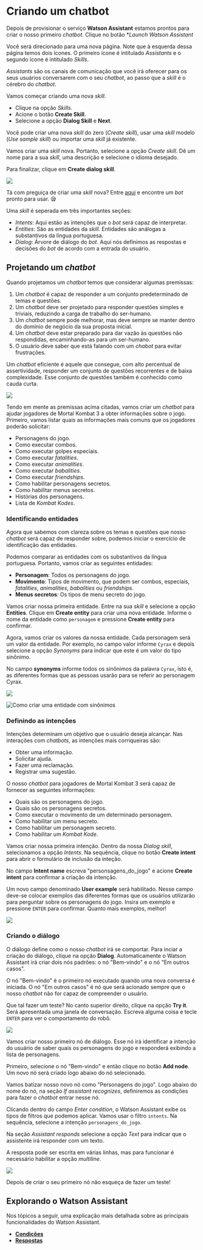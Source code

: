 # Criando um chatbot

Depois de provisionar o serviço **Watson Assistant** estamos prontos para criar o nosso primeiro *chatbot*. Clique no botão **Launch Watson Assistant*

Você será direcionado para uma nova página. Note que à esquerda dessa página temos dois ícones. O primeiro ícone é intitulado *Assistants* e o segundo ícone é intitulado *Skills*.

*Assistants* são os canais de comunicação que você irá oferecer para os seus usuários conversarem com o seu *chatbot*, ao passo que a *skill* é o cérebro do *chatbot*.

Vamos começar criando uma nova *skill*.

* Clique na opção *Skills*.
* Acione o botão **Create Skill**.
* Selecione a opção **Dialog Skill** e **Next**.

Você pode criar uma nova *skill* do zero (*Create skill*), usar uma *skill* modelo (*Use sample skill*) ou importar uma *skill* já existente.

Vamos criar uma *skill* nova. Portanto, selecione a opção *Create skill*. Dê um nome para a sua *skill*, uma descrição e selecione o idioma desejado.

Para finalizar, clique em **Create dialog skill**.

![](CreatinganewDialogSkill.gif)

Tá com preguiça de criar uma *skill* nova? Entre [aqui](https://developer.ibm.com/code/exchanges/bots/) e encontre um *bot* pronto para usar. 😪

Uma *skill* é seperada em três importantes seções:

* *Intents*: Aqui estão as intenções que o *bot* será capaz de interpretar.
* *Entities*: São as entidades da *skill*. Entidades são análogas a substantivos da língua portuguesa.
* *Dialog*: Árvore de diálogo do *bot*. Aqui nós definimos as respostas e decisões do *bot* de acordo com a entrada do usuário.

## Projetando um *chatbot*

Quando projetamos um *chatbot* temos que considerar algumas premissas:

1. Um *chatbot* é capaz de responder a um conjunto predeterminado de temas e questões.
2. Um *chatbot* deve ser projetado para responder questões simples e triviais, reduzindo a carga de trabalho do ser-humano.
3. Um *chatbot* sempre pode melhorar, mas deve sempre se manter dentro do domínio de negócio da sua proposta inicial.
4. Um *chatbot* deve estar preparado para dar vazão às questões não respondidas, encaminhando-as para um ser-humano.
5. O usuário deve saber que está falando com um *chabot* para evitar frustrações.

Um *chatbot* eficiente é aquele que consegue, com alto percentual de assertividade, responder um conjunto de questões recorrentes e de baixa complexidade. Esse conjunto de questões também é conhecido como cauda curta.

![](ChatbotDomainGraph.png)

Tendo em mente as premissas acima citadas, vamos criar um *chatbot* para ajudar jogadores de Mortal Kombat 3 a obter informações sobre o jogo. Primeiro, vamos listar quais as informações mais comuns que os jogadores poderão solicitar:

* Personagens do jogo.
* Como executar combos.
* Como executar golpes especiais.
* Como executar *fatalities*.
* Como executar *animalities*.
* Como executar *babalities*.
* Como executar *friendships*.
* Como habilitar personagens secretos.
* Como habilitar menus secretos.
* Histórias dos personagens.
* Lista de *Kombat Kodes*.

### Identificando entidades

Agora que sabemos com clareza sobre os temas e questões que nosso *chatbot* será capaz de responder sobre, podemos iniciar o exercício de identificação das entidades.

Podemos comparar as entidades com os substantivos da língua portuguesa. Portanto, vamos criar as seguintes entidades:

* **Personagem**: Todos os personagens do jogo.
* **Movimento**: Tipos de movimento, que podem ser combos, especiais, *fatalities*, *animalities*, *babalities* ou *friendships*.
* **Menus secretos**: Os tipos de menu secreto do jogo.

Vamos criar nossa primeira entidade. Entre na sua *skill* e selecione a opção **Entities**. Clique em **Create entity** para criar uma nova entidade. Informe o nome da entidade como `personagem` e pressione **Create entity** para confirmar.

Agora, vamos criar os valores da nossa entidade. Cada personagem será um valor da entidade. Por exemplo, no campo valor informe `Cyrax` e depois selecione a opção *Synonyms* para indicar que este é um valor do tipo sinônimo.

No campo **synonyms** informe todos os sinônimos da palavra `Cyrax`, isto é, as diferentes formas que as pessoas usarão para se referir ao personagem Cyrax.

![](SynonymEntitySample.png)

![Como criar uma entidade com sinônimos](Creatingasynonymentity.gif)

### Definindo as intenções

Intenções determinam um objetivo que o usuário deseja alcançar. Nas interações com *chatbots*, as intenções mais corriqueiras são:

* Obter uma informação.
* Solicitar ajuda.
* Fazer uma reclamação.
* Registrar uma sugestão.

O nosso *chatbot* para jogadores de Mortal Kombat 3 será capaz de fornecer as seguintes informações:

* Quais são os personagens do jogo.
* Quais são os personagens secretos.
* Como executar o movimento de um determinado personagem.
* Como habilitar um menu secreto.
* Como habilitar um personagem secreto.
* Como habilitar um *Kombat Kode*.

Vamos criar nossa primeira intenção. Dentro da nossa *Dialog skill*, selecionamos a opção *Intents*. Na sequência, clique no botão **Create intent** para abrir o formulário de inclusão da inteção.

No campo **Intent name** escreva "personsagens_do_jogo" e acione **Create intent** para confirmar a criação da intenção.

Um novo campo denominado **User example** será habilitado. Nesse campo deve-se colocar exemplos das diferentes formas que os usuários utilizarão para perguntar sobre os personagens do jogo. Insira um exemplo e pressione `ENTER` para confirmar. Quanto mais exemplos, melhor!

![](Creatinganewintent.gif)

### Criando o diálogo

O diálogo define como o nosso *chatbot* irá se comportar. Para inciar a criação do diálogo, clique na opção **Dialog**. Automaticamente o Watson Assistant irá criar dois nós padrões: o nó "Bem-vindo" e o nó "Em outros casos".

O nó "Bem-vindo" é o primeiro nó executado quando uma nova conversa é iniciada. O nó "Em outros casos" é nó que será acionado sempre que o nosso *chatbot* não for capaz de compreender o usuário.

Que tal fazer um teste? No canto superior direito, clique na opção **Try it**. Será apresentada uma janela de conversação. Escreva alguma coisa e tecle `ENTER` para ver o comportamento do robô.

![](Tryitfirstexample.gif)

Vamos criar nosso primeiro nó de diálogo. Esse nó irá identificar a intenção do usuário de saber quais os personagens do jogo e responderá exibindo a lista de personagens.

Primeiro, selecione o nó "Bem-vindo" e então clique no botão **Add node**. Um novo nó será criado logo abaixo do nó selecionado.

Vamos batizar nosso novo nó como "Personagens do jogo". Logo abaixo do nome do nó, na seção *If assistant recognizes*, definiremos as condições para fazer o *chatbot* entrar nesse nó.

Clicando dentro do campo *Enter condition*, o Watson Assistant exibe os tipos de filtros que podemos aplicar. Vamos usar o filtro `intents`. Na sequência, selecione a intenção `personagens_do_jogo`.

Na seção *Assistant responds* selecione a opção *Text* para indicar que o assistente irá responder com um texto.

A resposta pode ser escrita em várias linhas, mas para funcionar é necessário habilitar a opção *multiline*.

![](Creatinganewdialognode.gif)

Depois de criar o seu primeiro nó não esqueça de fazer um teste!

## Explorando o Watson Assistant

Nos tópicos a seguir, uma explicação mais detalhada sobre as principais funcionalidades do Watson Assistant.

* [**Condições**](condition/README.md)
* [**Respostas**](response/README.md)
